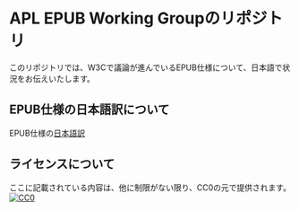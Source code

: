# APL EPUB Working Groupのリポジトリ
このリポジトリでは、W3Cで議論が進んでいるEPUB仕様について、日本語で状況をお伝えいたします。

## EPUB仕様の日本語訳について
EPUB仕様の[日本語訳](http://imagedrive.github.io/spec/index.xhtml)

## ライセンスについて
ここに記載されている内容は、他に制限がない限り、CC0の元で提供されます。
[![CC0](https://i.creativecommons.org/p/zero/1.0/88x31.png "CC0")](https://creativecommons.org/publicdomain/zero/1.0/deed.ja)

